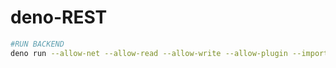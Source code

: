 # deno-REST
```bash
#RUN BACKEND
deno run --allow-net --allow-read --allow-write --allow-plugin --importmap=import_map.json --unstable app.ts
```
